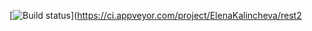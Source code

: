 [![Build status](https://ci.appveyor.com/api/projects/status/tyxfpyfyfko8cgni?svg=true)](https://ci.appveyor.com/project/ElenaKalincheva/rest2
